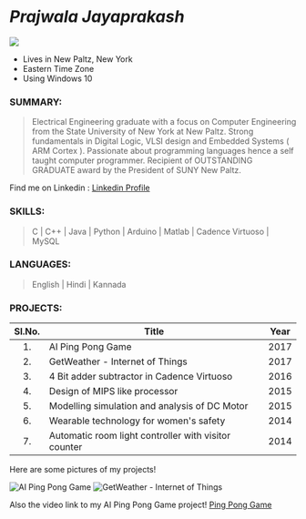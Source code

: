 # *Prajwala Jayaprakash*               
![](http://imagizer.imageshack.us/v2/320x240q90/924/vsjBm6.png)          
 * Lives in New Paltz, New York
 * Eastern Time Zone
 * Using Windows 10
 
 
 
 ### SUMMARY:
 > Electrical Engineering graduate with a focus on Computer Engineering from the State University of New York at New Paltz. Strong fundamentals in Digital Logic, VLSI design and Embedded Systems ( ARM Cortex ). Passionate about programming languages hence a self taught computer programmer.
 Recipient of OUTSTANDING GRADUATE award by the President of SUNY New Paltz.
 
 Find me on Linkedin : [Linkedin Profile](https://www.linkedin.com/in/prajwalajayaprakash/)
 
 ### SKILLS:
 > C | C++ | Java | Python | Arduino | Matlab | Cadence Virtuoso | MySQL
 
 ### LANGUAGES:
 > English | Hindi | Kannada
 
 ### PROJECTS:
 | Sl.No.   | Title   | Year   |
 |:---------:|-------|:------:|
 | 1. | AI Ping Pong Game | 2017 |
 | 2. | GetWeather - Internet of Things | 2017 |
 | 3. | 4 Bit adder subtractor in Cadence Virtuoso | 2016 |
 | 4. | Design of MIPS like processor | 2015 |
 | 5. | Modelling simulation and analysis of DC Motor | 2015 |
 | 6. | Wearable technology for women's safety | 2014 |
 | 7. | Automatic room light controller with visitor counter | 2014 |

Here are some pictures of my projects!


![](http://imagizer.imageshack.us/v2/320x240q90/923/gIJX2m.jpg "AI Ping Pong Game")                         ![](http://imagizer.imageshack.us/v2/320x240q90/922/FGJE37.png "GetWeather - Internet of Things")

Also the video link to my AI Ping Pong Game project!
<a href = "https://www.youtube.com/watch?v=U8WY22tRkAg">Ping Pong Game </a>
> 
 

   
